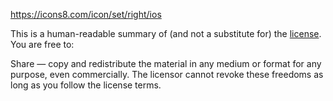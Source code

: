 https://icons8.com/icon/set/right/ios


This is a human-readable summary of (and not a substitute for) the [license](https://creativecommons.org/licenses/by-nd/3.0/legalcode).
You are free to:

Share — copy and redistribute the material in any medium or format
for any purpose, even commercially.
The licensor cannot revoke these freedoms as long as you follow the license terms.


